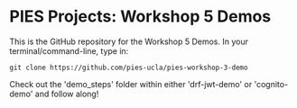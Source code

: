 # PIES Projects: Workshop 5 Demos

This is the GitHub repository for the Workshop 5 Demos. In your terminal/command-line, type in:

```console
git clone https://github.com/pies-ucla/pies-workshop-3-demo
```

Check out the 'demo_steps' folder within either 'drf-jwt-demo' or 'cognito-demo' and follow along!